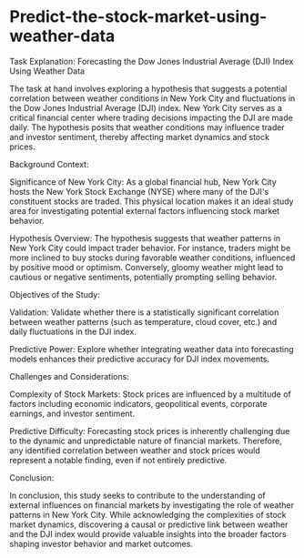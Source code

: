 # Predict-the-stock-market-using-weather-data

Task Explanation: Forecasting the Dow Jones Industrial Average (DJI) Index Using Weather Data

The task at hand involves exploring a hypothesis that suggests a potential correlation between weather conditions in New York City and fluctuations in the Dow Jones Industrial Average (DJI) index. New York City serves as a critical financial center where trading decisions impacting the DJI are made daily. The hypothesis posits that weather conditions may influence trader and investor sentiment, thereby affecting market dynamics and stock prices.

Background Context:

Significance of New York City: As a global financial hub, New York City hosts the New York Stock Exchange (NYSE) where many of the DJI's constituent stocks are traded. This physical location makes it an ideal study area for investigating potential external factors influencing stock market behavior.

Hypothesis Overview: The hypothesis suggests that weather patterns in New York City could impact trader behavior. For instance, traders might be more inclined to buy stocks during favorable weather conditions, influenced by positive mood or optimism. Conversely, gloomy weather might lead to cautious or negative sentiments, potentially prompting selling behavior.

Objectives of the Study:

Validation: Validate whether there is a statistically significant correlation between weather patterns (such as temperature, cloud cover, etc.) and daily fluctuations in the DJI index.

Predictive Power: Explore whether integrating weather data into forecasting models enhances their predictive accuracy for DJI index movements.

Challenges and Considerations:

Complexity of Stock Markets: Stock prices are influenced by a multitude of factors including economic indicators, geopolitical events, corporate earnings, and investor sentiment.

Predictive Difficulty: Forecasting stock prices is inherently challenging due to the dynamic and unpredictable nature of financial markets. Therefore, any identified correlation between weather and stock prices would represent a notable finding, even if not entirely predictive.

Conclusion:

In conclusion, this study seeks to contribute to the understanding of external influences on financial markets by investigating the role of weather patterns in New York City. While acknowledging the complexities of stock market dynamics, discovering a causal or predictive link between weather and the DJI index would provide valuable insights into the broader factors shaping investor behavior and market outcomes.


